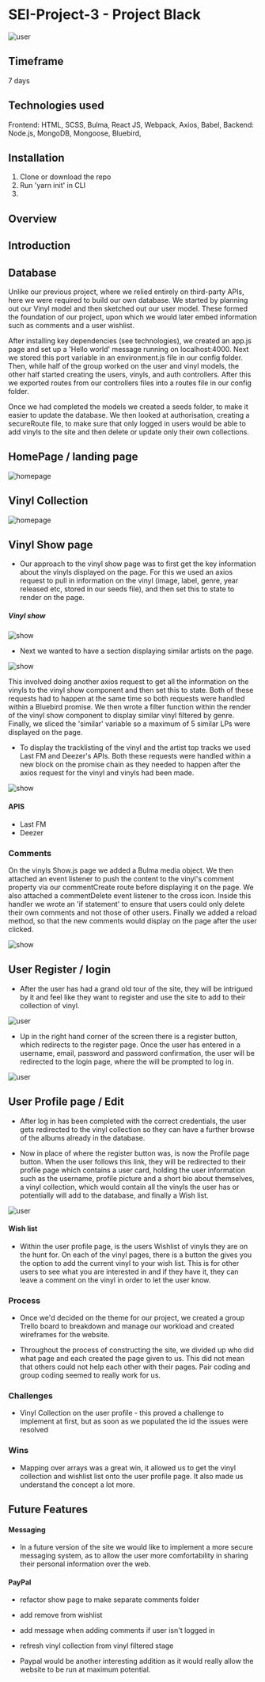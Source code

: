 # SEI-Project-3 - Project Black

![user](./PresentImages/Logo.png)

## Timeframe
7 days

## Technologies used
Frontend: HTML, SCSS, Bulma, React JS, Webpack, Axios, Babel,
Backend: Node.js, MongoDB, Mongoose, Bluebird,

## Installation

1. Clone or download the repo
2. Run 'yarn init' in CLI
3.

## Overview

## Introduction

## Database

Unlike our previous project, where we relied entirely on third-party APIs, here we were required to build our own database. We started by planning out our Vinyl model and then sketched out our user model. These formed the foundation of our project, upon which we would later embed information such as comments and a user wishlist.

After installing key dependencies (see technologies), we created an app.js page and set up a 'Hello world' message running on localhost:4000. Next we stored this port variable in an environment.js file in our config folder. Then, while half of the group worked on the user and vinyl models, the other half started creating the users, vinyls, and auth controllers. After this we exported routes from our controllers files into a routes file in our config folder.

Once we had completed the models we created a seeds folder, to make it easier to update the database. We then looked at authorisation, creating a secureRoute file, to make sure that only logged in users would be able to add vinyls to the site and then delete or update only their own collections.

## HomePage / landing page

![homepage](./PresentImages/Home.jpg)

## Vinyl Collection

![homepage](./PresentImages/VinylCollection.jpg)

## Vinyl Show page

- Our approach to the vinyl show page was to first get the key information about the vinyls displayed on the page. For this we used an axios request to pull in information on the vinyl (image, label, genre, year released etc, stored in our seeds file), and then set this to state to render on the page.

##### Vinyl show
![show](./PresentImages/VinylShowMain.jpg)




- Next we wanted to have a section displaying similar artists on the page.

![show](./PresentImages/youmightalsolike.jpg)

 This involved doing another axios request to get all the information on the vinyls to the vinyl show component and then set this to state. Both of these requests had to happen at the same time so both requests were handled within a Bluebird promise. We then wrote a filter function within the render of the vinyl show component to display similar vinyl filtered by genre. Finally, we sliced the 'similar' variable so a maximum of 5 similar LPs were displayed on the page.

- To display the tracklisting of the vinyl and the artist top tracks we used Last FM and Deezer's APIs. Both these requests were handled within a new block on the promise chain as they needed to happen after the axios request for the vinyl and vinyls had been made.

![show](./PresentImages/TopTracks.jpg)

#### APIS

- Last FM
- Deezer

### Comments

On the vinyls Show.js page we added a Bulma media object. We then attached an event listener to push the content to the vinyl's comment property via our commentCreate route before displaying it on the page. We also attached a commentDelete event listener to the cross icon. Inside this handler we wrote an 'if statement' to ensure that users could only delete their own comments and not those of other users. Finally we added a reload method, so that the new comments would display on the page after the user clicked.

![show](./PresentImages/Comments.jpg)


## User Register / login

- After the user has had a grand old tour of the site, they will be intrigued by it and feel like they want to register and use the site to add to their collection of vinyl.

![user](./PresentImages/UserRegistration.png)


- Up in the right hand corner of the screen there is a register button, which redirects to the register page. Once the user has entered in a username, email, password and password confirmation, the user will be redirected to the login page, where the will be prompted to log in.

![user](./PresentImages/login.jpg)

## User Profile page / Edit

- After log in has been completed with the correct credentials, the user gets redirected to the vinyl collection so they can have a further browse of the albums already in the database.

- Now in place of where the register button was, is now the Profile page button. When the user follows this link, they will be redirected to their profile page which contains a user card, holding the user information such as the username, profile picture and a short bio about themselves, a vinyl collection, which would contain all the vinyls the user has or potentially will add to the database, and finally a Wish list.

![user](./PresentImages/profile.png)

#### Wish list

- Within the user profile page, is the users Wishlist of vinyls they are on the hunt for. On each of the vinyl pages, there is a button the gives you the option to add the current vinyl to your wish list. This is for other users to see what you are interested in and if they have it, they can leave a comment on the vinyl in order to let the user know.

### Process

- Once we'd decided on the theme for our project, we created a group Trello board to breakdown and manage our workload and created wireframes for the website.

- Throughout the process of constructing the site, we divided up who did what page and each created the page given to us. This did not mean that others could not help each other with their pages. Pair coding and group coding seemed to really work for us.

### Challenges

- Vinyl Collection on the user profile - this proved a challenge to implement at first, but as soon as we populated the id the issues were resolved

### Wins

- Mapping over arrays was a great win, it allowed us to get the vinyl collection and wishlist list onto the user profile page. It also made us understand the concept a lot more.

## Future Features

#### Messaging

- In a future version of the site we would like to implement a more secure messaging system, as to allow the user more comfortability in sharing their personal information over the web.

#### PayPal


- refactor show page to make separate comments folder

- add remove from wishlist

- add message when adding comments if user isn't logged in

- refresh vinyl collection from vinyl filtered stage

- Paypal would be another interesting addition as it would really allow the website to be run at maximum potential.
